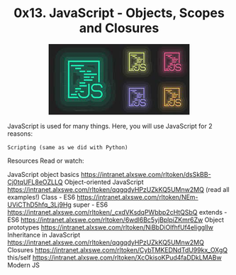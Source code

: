 <h1 align="center"> 0x13. JavaScript - Objects, Scopes and Closures  </h1>
<p align ="center">
<img src="https://github.com/Ezra-Mallo/alx-higher_level_programming/blob/main/0x13-javascript_objects_scopes_closures/images/js.jpeg"
alt="Javascript">
</p>


JavaScript is used for many things. Here, you will use JavaScript for 2 reasons:

    Scripting (same as we did with Python)
Resources
Read or watch:

JavaScript object basics https://intranet.alxswe.com/rltoken/dsSkBB-Cj0tqUFL8eOZLLQ
Object-oriented JavaScript https://intranet.alxswe.com/rltoken/qqgqdyHPzUZkKQ5UMnw2MQ (read all examples!)
Class - ES6 https://intranet.alxswe.com/rltoken/NEm-UViCThD5hfq_3Lj9Hg
super - ES6 https://intranet.alxswe.com/rltoken/_cxdVKsdqPWbbp2cHtQSbQ
extends - ES6 https://intranet.alxswe.com/rltoken/6wdl6Bc5yjBplpiZKmr6Zw
Object prototypes https://intranet.alxswe.com/rltoken/NiBbDiOlfhfUf4eIigglIw
Inheritance in JavaScript https://intranet.alxswe.com/rltoken/qqgqdyHPzUZkKQ5UMnw2MQ
Closures https://intranet.alxswe.com/rltoken/CybTMKEDNdTdU99kx_OXgQ
this/self https://intranet.alxswe.com/rltoken/XcOkisoKPud4faDDkLMABw
Modern JS 
